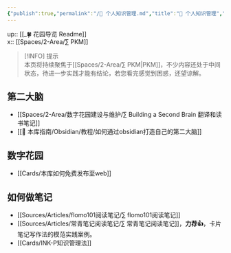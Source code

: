 ```yaml
---
{"publish":true,"permalink":"/🧀 个人知识管理.md","title":"🧀 个人知识管理","created":"2022-07-18","modified":"2024-06-10","published":"2025-07-07T16:49:20.416+08:00","cssclasses":""}
---
```


up:: [[_🍀 花园导览 Readme]]  
x:: [[Spaces/2-Area/∑ PKM]]

>[!INFO] 提示  
> 本页将持续聚焦于[[Spaces/2-Area/∑ PKM\|PKM]]，不少内容还处于中间状态，待进一步实践才能有结论，若您看完感觉到困惑，还望谅解。

## 第二大脑

- [[Spaces/2-Area/数字花园建设与维护/∑ Building a Second Brain 翻译和读书笔记]]
- [[🧰 本库指南/Obsidian/教程/如何通过obsidian打造自己的第二大脑]]

## 数字花园

- [[Cards/本库如何免费发布至web]]

## 如何做笔记

- [[Sources/Articles/flomo101阅读笔记/∑ flomo101阅读笔记]]
- [[Sources/Articles/常青笔记阅读笔记/∑ 常青笔记阅读笔记]]，**力荐👍**，卡片笔记写作法的模范实践案例。
- [[Cards/INK-P知识管理法]]